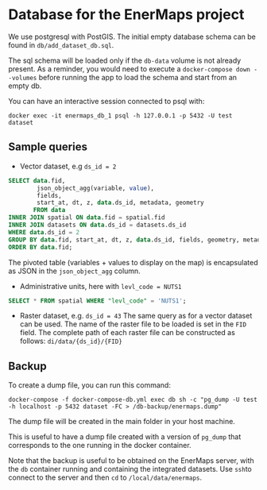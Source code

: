 # Database for the EnerMaps project

We use postgresql with PostGIS. The initial empty database schema can be found in `db/add_dataset_db.sql`.

The sql schema will be loaded only if the `db-data` volume is not already present.
As a reminder, you would need to execute a `docker-compose down --volumes` before running the app to load the schema and start from an empty db.

You can have an interactive session connected to psql with:

```
docker exec -it enermaps_db_1 psql -h 127.0.0.1 -p 5432 -U test dataset
```

## Sample queries

- Vector dataset, e.g `ds_id = 2`

```sql
SELECT data.fid,
		json_object_agg(variable, value),
		fields,
		start_at, dt, z, data.ds_id, metadata, geometry
       FROM data
INNER JOIN spatial ON data.fid = spatial.fid
INNER JOIN datasets ON data.ds_id = datasets.ds_id
WHERE data.ds_id = 2
GROUP BY data.fid, start_at, dt, z, data.ds_id, fields, geometry, metadata
ORDER BY data.fid;
```

The pivoted table (variables + values to display on the map) is encapsulated as JSON in the `json_object_agg` column.


- Administrative units, here with `levl_code = NUTS1`

```sql
SELECT * FROM spatial WHERE "levl_code" = 'NUTS1';
```

- Raster dataset, e.g. `ds_id = 43`
The same query as for a vector dataset can be used. The name of the raster file to be loaded is set in the `FID` field. The complete path of each raster file can be constructed as follows:
`di/data/{ds_id}/{FID}`


## Backup

To create a dump file, you can run this command:
```
docker-compose -f docker-compose-db.yml exec db sh -c "pg_dump -U test -h localhost -p 5432 dataset -FC > /db-backup/enermaps.dump"
```
The dump file will be created in the main folder in your host machine.

This is useful to have a dump file created with a version of `pg_dump` that corresponds to the one running in the docker container.

Note that the backup is useful to be obtained on the EnerMaps server, with the `db` container running and containing the integrated datasets. Use `ssh`to connect to the server and then `cd` to `/local/data/enermaps`.


